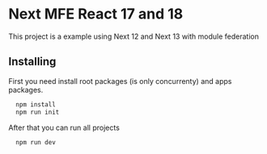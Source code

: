 # Next MFE React 17 and 18

This project is a example using Next 12 and Next 13 with module federation

## Installing

First you need install root packages (is only concurrenty) and apps packages.

```sh
  npm install
  npm run init
```

After that you can run all projects

```sh
  npm run dev
```
